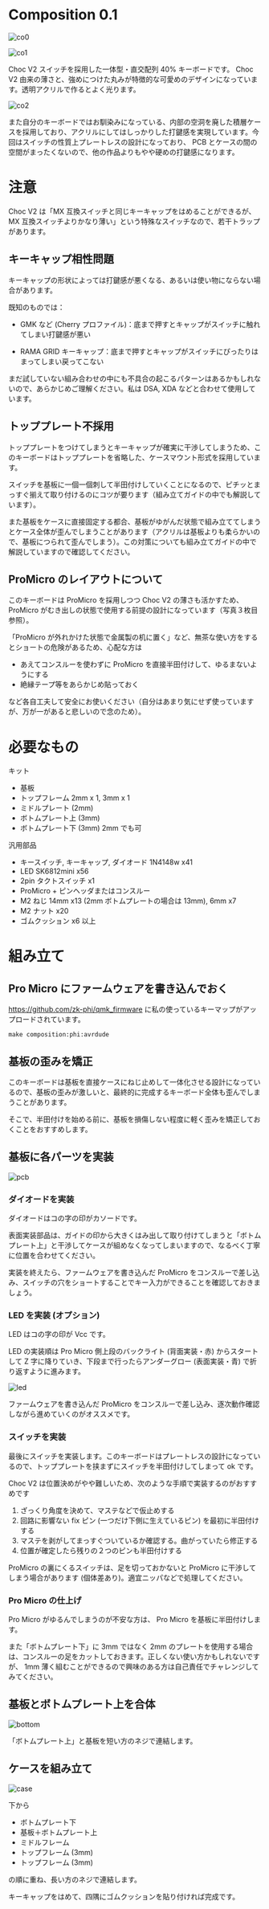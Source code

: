 # Composition 0.1

![co0](images/co0.jpeg)

![co1](images/co1.jpeg)

Choc V2 スイッチを採用した一体型・直交配列 40% キーボードです。 Choc V2 由来の薄さと、強めにつけた丸みが特徴的な可愛めのデザインになっています。透明アクリルで作るとよく光ります。

![co2](images/co2.jpeg)

また自分のキーボードではお馴染みになっている、内部の空洞を廃した積層ケースを採用しており、アクリルにしてはしっかりした打鍵感を実現しています。今回はスイッチの性質上プレートレスの設計になっており、 PCB とケースの間の空間がまったくないので、他の作品よりもやや硬めの打鍵感になります。

# 注意

Choc V2 は「MX 互換スイッチと同じキーキャップをはめることができるが、 MX 互換スイッチよりかなり薄い」という特殊なスイッチなので、若干トラップがあります。

## キーキャップ相性問題

キーキャップの形状によっては打鍵感が悪くなる、あるいは使い物にならない場合があります。

既知のものでは：

- GMK など (Cherry プロファイル)：底まで押すとキャップがスイッチに触れてしまい打鍵感が悪い

- RAMA GRID キーキャップ：底まで押すとキャップがスイッチにぴったりはまってしまい戻ってこない

まだ試していない組み合わせの中にも不具合の起こるパターンはあるかもしれないので、あらかじめご理解ください。私は DSA, XDA などと合わせて使用しています。

## トッププレート不採用

トッププレートをつけてしまうとキーキャップが確実に干渉してしまうため、このキーボードはトッププレートを省略した、ケースマウント形式を採用しています。

スイッチを基板に一個一個刺して半田付けしていくことになるので、ピチッとまっすぐ揃えて取り付けるのにコツが要ります（組み立てガイドの中でも解説しています）。

また基板をケースに直接固定する都合、基板がゆがんだ状態で組み立ててしまうとケース全体が歪んでしまうことがあります（アクリルは基板よりも柔らかいので、基板につられて歪んでしまう）。この対策についても組み立てガイドの中で解説していますので確認してください。

## ProMicro のレイアウトについて

このキーボードは ProMicro を採用しつつ Choc V2 の薄さも活かすため、 ProMicro がむき出しの状態で使用する前提の設計になっています（写真３枚目参照）。

「ProMicro が外れかけた状態で金属製の机に置く」など、無茶な使い方をするとショートの危険があるため、心配な方は

- あえてコンスルーを使わずに ProMicro を直接半田付けして、ゆるまないようにする
- 絶縁テープ等をあらかじめ貼っておく

など各自工夫して安全にお使いください（自分はあまり気にせず使っていますが、万が一があると悲しいので念のため）。

# 必要なもの

キット
- 基板
- トップフレーム 2mm x 1, 3mm x 1
- ミドルプレート (2mm)
- ボトムプレート上 (3mm)
- ボトムプレート下 (3mm) 2mm でも可

汎用部品
- キースイッチ, キーキャップ, ダイオード 1N4148w x41
- LED SK6812mini x56
- 2pin タクトスイッチ x1
- ProMicro + ピンヘッダまたはコンスルー
- M2 ねじ 14mm x13 (2mm ボトムプレートの場合は 13mm), 6mm x7
- M2 ナット x20
- ゴムクッション x6 以上

# 組み立て
## Pro Micro にファームウェアを書き込んでおく

https://github.com/zk-phi/qmk_firmware に私の使っているキーマップがアップロードされています。

```terminal
make composition:phi:avrdude
```

## 基板の歪みを矯正

このキーボードは基板を直接ケースにねじ止めして一体化させる設計になっているので、基板の歪みが激しいと、最終的に完成するキーボード全体も歪んでしまうことがあります。

そこで、半田付けを始める前に、基板を損傷しない程度に軽く歪みを矯正しておくことをおすすめします。

## 基板に各パーツを実装

![pcb](images/pcb.png)

### ダイオードを実装

ダイオードはコの字の印がカソードです。

表面実装部品は、ガイドの印から大きくはみ出して取り付けてしまうと「ボトムプレート上」と干渉してケースが組めなくなってしまいますので、なるべく丁寧に位置を合わせてください。

実装を終えたら、ファームウェアを書き込んだ ProMicro をコンスルーで差し込み、スイッチの穴をショートすることでキー入力ができることを確認しておきましょう。

### LED を実装 (オプション)

LED はコの字の印が Vcc です。

LED の実装順は Pro Micro 側上段のバックライト (背面実装・赤) からスタートして Z 字に降りていき、下段まで行ったらアンダーグロー (表面実装・青) で折り返すように進みます。

![led](images/led.png)

ファームウェアを書き込んだ ProMicro をコンスルーで差し込み、逐次動作確認しながら進めていくのがオススメです。

### スイッチを実装

最後にスイッチを実装します。このキーボードはプレートレスの設計になっているので、トッププレートを挟まずにスイッチを半田付けしてしまって ok です。

Choc V2 は位置決めがやや難しいため、次のような手順で実装するのがおすすめです

1. ざっくり角度を決めて、マステなどで仮止めする
2. 回路に影響ない fix ピン (一つだけ下側に生えているピン) を最初に半田付けする
3. マステを剥がしてまっすぐついているか確認する。曲がっていたら修正する
4. 位置が確定したら残りの２つのピンも半田付けする

ProMicro の裏にくるスイッチは、足を切っておかないと ProMicro に干渉してしまう場合があります (個体差あり)。適宜ニッパなどで処理してください。

### Pro Micro の仕上げ

Pro Micro がゆるんでしまうのが不安な方は、 Pro Micro を基板に半田付けします。

また「ボトムプレート下」に 3mm ではなく 2mm のプレートを使用する場合は、コンスルーの足をカットしておきます。正しくない使い方かもしれないですが、 1mm 薄く組むことができるので興味のある方は自己責任でチャレンジしてみてください。

## 基板とボトムプレート上を合体

![bottom](images/bottom.png)

「ボトムプレート上」と基板を短い方のネジで連結します。

## ケースを組み立て

![case](images/case.png)

下から

- ボトムプレート下
- 基板＋ボトムプレート上
- ミドルフレーム
- トップフレーム (3mm)
- トップフレーム (3mm)

の順に重ね、長い方のネジで連結します。

キーキャップをはめて、四隅にゴムクッションを貼り付ければ完成です。

